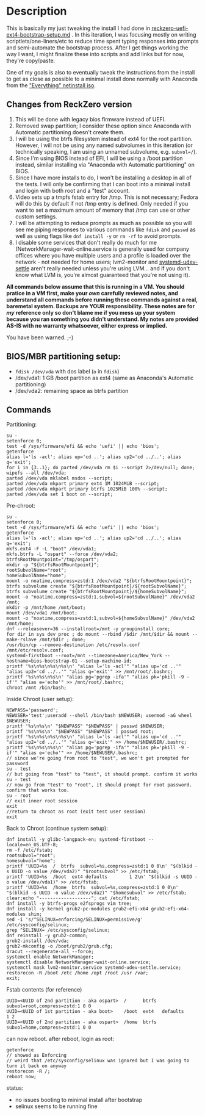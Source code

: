 # Description

This is basically my just tweaking the install I had done in [reckzero-uefi-ext4-bootstrap-setup.md](./reckzero-uefi-ext4-bootstrap-setup.md) . In this iteration, I was focusing mostly on writing scriptlets/one-liners/etc to reduce time spent typing responses into prompts and semi-automate the bootstrap process. After I get things working the way I want, I might finalize these into scripts and add links but for now, they're copy/paste.

One of my goals is also to eventually tweak the instructions from the install to get as close as possible to a minimal install done normally with Anaconda from the ["Everything" netinstall iso](https://alt.fedoraproject.org/).


## Changes from ReckZero version

1. This will be done with legacy bios firmware instead of UEFI.
2. Removed swap partition; I consider these option since Anaconda with Automatic partitioning doesn't create them.
3. I will be using the btrfs filesystem instead of ext4 for the root partition. However, I will not be using any named subvolumes in this iteration (or technically speaking, I am using an unnamed subvolume, e.g. `subvol=/`).
4. Since I'm using BIOS instead of EFI, I will be using a /boot partition instead, similar installing via "Anaconda with Automatic partitioning" on BIOS.
5. Since I have more installs to do, I won't be installing a desktop in all of the tests. I will only be confirming that I can boot into a minimal install and login with both root and a "test" account.
6. Video sets up a tmpfs fstab entry for /tmp. This is not necessary; Fedora will do this by default if not /tmp entry is defined. Only needed if you want to set a maximum amount of memory that /tmp can use or other custom settings.
7. I will be attempting to reduce prompts as much as possible so you will see me piping responses to various commands like `fdisk` and `passwd` as well as using flags like `dnf install -y` or `rm -rf` to avoid prompts.
8. I disable some services that don't really do much for me (NetworkManager-wait-online.service is generally used for company offices where you have multiple users and a profile is loaded over the network - not needed for home users; lvm2-monitor and [systemd-udev-settle](https://askubuntu.com/questions/888010/slow-booting-systemd-udev-settle-service) aren't really needed unless you're using LVM... and if you don't know what LVM is, you're almost guaranteed that you're not using it).


**All commands below assume that this is running in a VM. You should pratice in a VM first, make your *own* carefully reviewed notes, and understand all commands before running these commands against a real, baremetal system. Backups are YOUR responsibility. These notes are for *my* reference only so don't blame me if you mess up your system because you ran something you didn't understand. My notes are provided AS-IS with no warranty whatsoever, either express or implied.**

You have been warned. ;-)


## BIOS/MBR partitioning setup:

* `fdisk /dev/vda` with dos label (`o` in `fdisk`)
* /dev/vda1: 1 GB /boot partition as ext4 (same as Anaconda's Automatic partitioning)
* /dev/vda2: remaining space as btrfs partition

## Commands

Partitioning:

    su -
    setenforce 0;
    test -d /sys/firmware/efi && echo 'uefi' || echo 'bios';
    getenforce
    alias l='ls -acl'; alias up='cd ..'; alias up2='cd ../..'; alias q='exit';
    for i in {3..1}; do parted /dev/vda rm $i --script 2>/dev/null; done; wipefs --all /dev/vda;
    parted /dev/vda mklabel msdos --script;
    parted /dev/vda mkpart primary ext4 1M 1024MiB --script;
    parted /dev/vda mkpart primary btrfs 1025MiB 100% --script;
    parted /dev/vda set 1 boot on --script;


Pre-chroot:

    su -
    setenforce 0;
    test -d /sys/firmware/efi && echo 'uefi' || echo 'bios';
    getenforce
    alias l='ls -acl'; alias up='cd ..'; alias up2='cd ../..'; alias q='exit';
    mkfs.ext4 -F -L "boot" /dev/vda1;
    mkfs.btrfs -L "ospart" --force /dev/vda2;
    btrfsRootMountpoint="/tmp/ospart";
    mkdir -p "${btrfsRootMountpoint}";
    rootSubvolName="root";
    homeSubvolName="home";
    mount -o noatime,compress=zstd:1 /dev/vda2 "${btrfsRootMountpoint}";
    btrfs subvolume create "${btrfsRootMountpoint}/${rootSubvolName}";
    btrfs subvolume create "${btrfsRootMountpoint}/${homeSubvolName}";
    mount -o "noatime,compress=zstd:1,subvol=${rootSubvolName}" /dev/vda2 /mnt;
    mkdir -p /mnt/home /mnt/boot;
    mount /dev/vda1 /mnt/boot;
    mount -o "noatime,compress=zstd:1,subvol=${homeSubvolName}" /dev/vda2 /mnt/home;
    dnf --releasever=36 --installroot=/mnt -y groupinstall core;
    for dir in sys dev proc ; do mount --rbind /$dir /mnt/$dir && mount --make-rslave /mnt/$dir ; done;
    /usr/bin/cp --remove-destination /etc/resolv.conf /mnt/etc/resolv.conf;
    systemd-firstboot --root=/mnt --timezone=America/New_York --hostname=bios-bootstrap-01 --setup-machine-id;
    printf '%s\n%s\n%s\n%s\n' "alias l='ls -acl'" "alias up='cd ..'" "alias up2='cd ../..'" "alias q='exit'" >> /mnt/root/.bashrc;
    printf '%s\n%s\n%s\n' "alias pg='pgrep -ifa'" "alias pk='pkill -9 -if'" "alias e='echo'" >> /mnt/root/.bashrc;
    chroot /mnt /bin/bash;

Inside Chroot (user setup):

    NEWPASS='password';
    NEWUSER='test';useradd --shell /bin/bash $NEWUSER; usermod -aG wheel $NEWUSER;
    printf '%s\n%s\n' "$NEWPASS" "$NEWPASS" | passwd $NEWUSER;
    printf '%s\n%s\n' "$NEWPASS" "$NEWPASS" | passwd root;
    printf '%s\n%s\n%s\n%s\n' "alias l='ls -acl'" "alias up='cd ..'" "alias up2='cd ../..'" "alias q='exit'" >> /home/$NEWUSER/.bashrc;
    printf '%s\n%s\n%s\n' "alias pg='pgrep -ifa'" "alias pk='pkill -9 -if'" "alias e='echo'" >> /home/$NEWUSER/.bashrc;
    // since we're going from root to "test", we won't get prompted for password
    su - test
    // but going from "test" to "test", it should prompt. confirm it works
    su - test
	// now go from "test" to "root", it should prompt for root password. confirm that works too.
    su - root
    // exit inner root session
    exit
    //return to chroot as root (exit test user session)
    exit

Back to Chroot (continue system setup):

    dnf install -y glibc-langpack-en; systemd-firstboot --locale=en_US.UTF-8;
    rm -f /etc/fstab;
    rootsubvol="root";
    homesubvol="home";
    printf 'UUID=%s  /  btrfs  subvol=%s,compress=zstd:1 0 0\n' "$(blkid -s UUID -o value /dev/vda2)" "$rootsubvol" >> /etc/fstab;
    printf 'UUID=%s  /boot  ext4 defaults        1 2\n' "$(blkid -s UUID -o value /dev/vda1)" >> /etc/fstab;
    printf 'UUID=%s  /home  btrfs  subvol=%s,compress=zstd:1 0 0\n' "$(blkid -s UUID -o value /dev/vda2)" "$homesubvol" >> /etc/fstab;
    clear;echo "-------------------"; cat /etc/fstab;
    dnf install -y btrfs-progs e2fsprogs vim tree;
    dnf install -y kernel grub2-pc-modules grub2-efi-x64 grub2-efi-x64-modules shim;
    sed -i 's/^SELINUX=enforcing/SELINUX=permissive/g' /etc/sysconfig/selinux;
    grep ^SELINUX= /etc/sysconfig/selinux;
    dnf reinstall -y grub2-common;
    grub2-install /dev/vda;
    grub2-mkconfig -o /boot/grub2/grub.cfg;
    dracut --regenerate-all --force;
    systemctl enable NetworkManager;
    systemctl disable NetworkManager-wait-online.service;
    systemctl mask lvm2-monitor.service systemd-udev-settle.service;
    restorecon -R /boot /etc /home /opt /root /usr /var;
    exit;

Fstab contents (for reference)

    UUID=<UUID of 2nd partition - aka ospart>  /      btrfs  subvol=root,compress=zstd:1 0 0
    UUID=<UUID of 1st partition - aka boot>    /boot  ext4   defaults                    1 2
    UUID=<UUID of 2nd partition - aka ospart>  /home  btrfs  subvol=home,compress=zstd:1 0 0


can now reboot. after reboot, login as root:

    getenforce
    // showed as Enforcing
    // weird that /etc/sysconfig/selinux was ignored but I was going to turn it back on anyway
    restorecon -R /;
    reboot now;

status:

* no issues booting to minimal install after bootstrap
* selinux seems to be running fine


